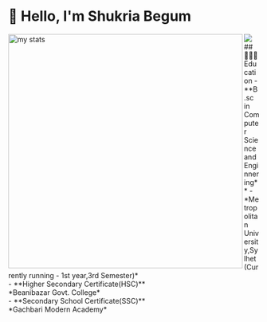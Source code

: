 # 👋 Hello, I'm Shukria Begum

<img alt="my stats" align="left" width="470" src="https://github-readme-stats.vercel.app/api?username=shukriabegum&show_icons=true&theme=onedark&show=reviews,discussions_started,discussions_answered,prs_merged,prs_merged_percentagee"/>
<a href="https://github.com/anuraghazra/convoychat">
  <img  align="left" src="https://github-readme-stats.vercel.app/api/top-langs?username=shukriabegum&theme=onedark&layout=compact&langs_count=8&card_width=470"  />
</a>
<br>
 ## 👨🏻‍🎓Education
- **B.sc in Computer Science and Enginnering**
- <br>
 *Metropolitan University,Sylhet (Currently running - 1st year,3rd Semester)*
 <br>
- **Higher Secondary Certificate(HSC)**
  <br>
 *Beanibazar Govt. College*
  <br>
- **Secondary School Certificate(SSC)**
  <br>
 *Gachbari Modern Academy*
